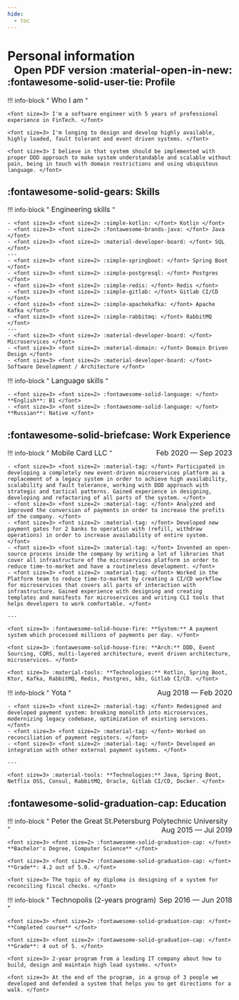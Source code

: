 ```yaml
---
hide:
  - toc
---
```


# Personal information [<font size=5><span style="float: right;">Open PDF version :material-open-in-new:</span></font>](cv/CV.pdf)

## :fontawesome-solid-user-tie: Profile

!!! info-block "<font size=3> Who I am </font>"

    <font size=3> I'm a software engineer with 5 years of professional experience in FinTech. </font>
    
    <font size=3> I'm longing to design and develop highly available, highly loaded, fault tolerant and event driven systems. </font>
    
    <font size=3> I believe in that system should be implemented with proper DDD approach to make system understandable and scalable without pain, being in touch with domain restrictions and using ubiquitous language. </font>

## :fontawesome-solid-gears: Skills

!!! info-block "<font size=3> Engineering skills </font>"
    
    - <font size=3> <font size=2> :simple-kotlin: </font> Kotlin </font>
    - <font size=3> <font size=2> :fontawesome-brands-java: </font> Java </font>
    - <font size=3> <font size=2> :material-developer-board: </font> SQL </font>
    ---
    - <font size=3> <font size=2> :simple-springboot: </font> Spring Boot </font>
    - <font size=3> <font size=2> :simple-postgresql: </font> Postgres </font>
    - <font size=3> <font size=2> :simple-redis: </font> Redis </font>
    - <font size=3> <font size=2> :simple-gitlab: </font> Gitlab CI/CD </font>
    - <font size=3> <font size=2> :simple-apachekafka: </font> Apache Kafka </font>
    - <font size=3> <font size=2> :simple-rabbitmq: </font> RabbitMQ </font>
    ---
    - <font size=3> <font size=2> :material-developer-board: </font> Microservices </font>
    - <font size=3> <font size=2> :material-domain: </font> Domain Driven Design </font>
    - <font size=3> <font size=2> :material-developer-board: </font> Software Development / Architecture </font>

!!! info-block "<font size=3> Language skills </font>"
    
    - <font size=3> <font size=2> :fontawesome-solid-language: </font> **English**: B1 </font>
    - <font size=3> <font size=2> :fontawesome-solid-language: </font> **Russian**: Native </font>

## :fontawesome-solid-briefcase: Work Experience

!!! info-block "<font size=3> Mobile Card LLC <span style="float: right;">Feb 2020 — Sep 2023</span> </font>"

    - <font size=3> <font size=2> :material-tag: </font> Participated in developing a completely new event-driven microservices platform as a replacement of a legacy system in order to achieve high availability, scalability and fault tolerance, working with DDD approach with strategic and tactical patterns. Gained experience in designing, developing and refactoring of all parts of the system. </font>
    - <font size=3> <font size=2> :material-tag: </font> Analyzed and improved the conversion of payments in order to increase the profits of the company. </font>
    - <font size=3> <font size=2> :material-tag: </font> Developed new payment gates for 2 banks to operation with (refill, withdraw operations) in order to increase availability of entire system. </font>
    - <font size=3> <font size=2> :material-tag: </font> Invented an open-source process inside the company by writing a lot of libraries that cover all infrastructure of the microservices platform in order to reduce time-to-market and have a routineless development. </font>
    - <font size=3> <font size=2> :material-tag: </font> Worked in the Platform team to reduce time-to-market by creating a CI/CD workflow for microservices that covers all parts of interaction with infrastructure. Gained experience with designing and creating templates and manifests for microservices and writing CLI tools that helps developers to work comfortable. </font>

    ---
    
    <font size=3> :fontawesome-solid-house-fire: **System:** A payment system which processed millions of payments per day. </font>
    
    <font size=3> :fontawesome-solid-house-fire: **Arch:** DDD, Event Sourcing, CQRS, multi-layered architecture, event driven architecture, microservices. </font>
    
    <font size=3> :material-tools: **Technologies:** Kotlin, Spring Boot, Ktor, Kafka, RabbitMQ, Redis, Postgres, k8s, Gitlab CI/CD. </font>

!!! info-block "<font size=3> Yota <span style="float: right;">Aug 2018 — Feb 2020</span> </font>"

    - <font size=3> <font size=2> :material-tag: </font> Redesigned and developed payment system: breaking monolith into microservices, modernizing legacy codebase, optimization of existing services. </font>
    - <font size=3> <font size=2> :material-tag: </font> Worked on reconciliation of payment registers. </font>
    - <font size=3> <font size=2> :material-tag: </font> Developed an integration with other external payment systems. </font>

    ---
    
    <font size=3> :material-tools: **Technologies:** Java, Spring Boot, Netflix OSS, Consul, RabbitMQ, Oracle, Gitlab CI/CD, Docker. </font>

## :fontawesome-solid-graduation-cap: Education

!!! info-block "<font size=3> Peter the Great St.Petersburg Polytechnic University <span style="float: right;">Aug 2015 — Jul 2019</span> </font>"

    <font size=3> <font size=2> :fontawesome-solid-graduation-cap: </font> **Bachelor's Degree, Computer Science** </font>

    <font size=3> <font size=2> :fontawesome-solid-graduation-cap: </font> **Grade**: 4.2 out of 5.0. </font>

    <font size=3> The topic of my diploma is designing of a system for reconciling fiscal checks. </font>

!!! info-block "<font size=3> Technopolis (2-years program) <span style="float: right;">Sep 2016 — Jun 2018</span> </font>"

    <font size=3> <font size=2> :fontawesome-solid-graduation-cap: </font> **Completed course** </font>
    
    <font size=3> <font size=2> :fontawesome-solid-graduation-cap: </font> **Grade**: 4 out of 5. </font>
    
    <font size=3> 2-year program from a leading IT company about how to build, design and maintain high load systems. </font>

    <font size=3> At the end of the program, in a group of 3 people we developed and defended a system that helps you to get directions for a walk. </font>
